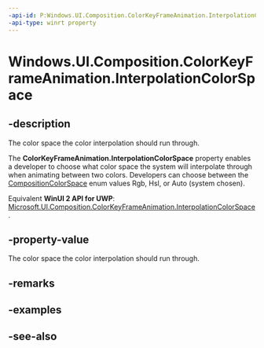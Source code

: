 ```yaml
---
-api-id: P:Windows.UI.Composition.ColorKeyFrameAnimation.InterpolationColorSpace
-api-type: winrt property
---
```


<!-- Property syntax
public Windows.UI.Composition.CompositionColorSpace InterpolationColorSpace { get;  set; }
-->

# Windows.UI.Composition.ColorKeyFrameAnimation.InterpolationColorSpace

## -description
The color space the color interpolation should run through.

The 
    **ColorKeyFrameAnimation.InterpolationColorSpace**
   property enables a developer to choose what color space the system will interpolate through when animating between two colors. Developers can choose between the [CompositionColorSpace](compositioncolorspace.md) enum values Rgb, Hsl, or Auto (system chosen).

Equivalent **WinUI 2 API for UWP**: [Microsoft.UI.Composition.ColorKeyFrameAnimation.InterpolationColorSpace](/windows/winui/api/microsoft.ui.composition.colorkeyframeanimation.interpolationcolorspace).

## -property-value
The color space the color interpolation should run through.

## -remarks

## -examples

## -see-also

